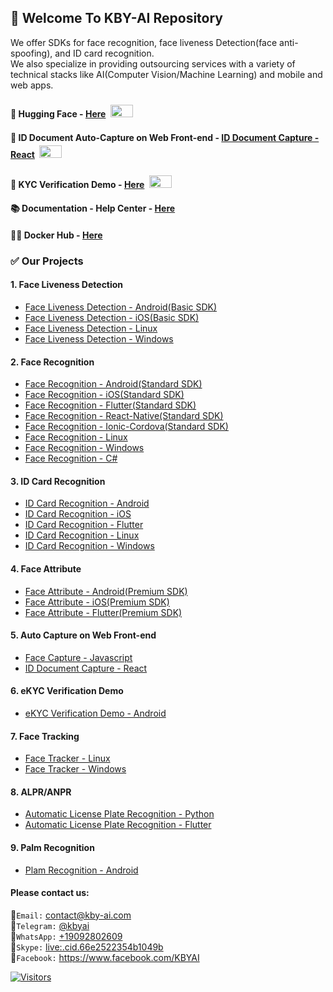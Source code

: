 ## 👋 Welcome To KBY-AI Repository
<!--

**Here are some ideas to get you started:**

🙋‍♀️ A short introduction - what is your organization all about?
🌈 Contribution guidelines - how can the community get involved?
👩‍💻 Useful resources - where can the community find your docs? Is there anything else the community should know?
🍿 Fun facts - what does your team eat for breakfast?
🧙 Remember, you can do mighty things with the power of [Markdown](https://docs.github.com/github/writing-on-github/getting-started-with-writing-and-formatting-on-github/basic-writing-and-formatting-syntax)
-->
We offer SDKs for face recognition, face liveness Detection(face anti-spoofing), and ID card recognition.<br/>
We also specialize in providing outsourcing services with a variety of technical stacks like AI(Computer Vision/Machine Learning) and mobile and web apps.</br>

#### 🤗 Hugging Face - [Here](https://huggingface.co/kby-ai) <span> <img src="https://github.com/kby-ai/.github/assets/125717930/bcf351c5-8b7a-496e-a8f9-c236eb8ad59e" style="margin: 4px; width: 36px; height: 20px"> <span/>
#### 🚀 ID Document Auto-Capture on Web Front-end - [ID Document Capture - React](https://github.com/kby-ai/ID-document-capture-React) <span> <img src="https://github.com/kby-ai/.github/assets/125717930/bcf351c5-8b7a-496e-a8f9-c236eb8ad59e" style="margin: 4px; width: 36px; height: 20px"> <span/>
#### 💼 KYC Verification Demo - [Here](https://github.com/kby-ai/KYC-Verification-Demo-Android) <span> <img src="https://github.com/kby-ai/.github/assets/125717930/bcf351c5-8b7a-496e-a8f9-c236eb8ad59e" style="margin: 4px; width: 36px; height: 20px"> <span/>
#### 📚 Documentation - Help Center - [Here](https://docs.kby-ai.com)
#### 🙋‍♀️ Docker Hub - [Here](https://hub.docker.com/u/kbyai)

### ✅ Our Projects
#### 1. Face Liveness Detection</br>
- [Face Liveness Detection - Android(Basic SDK)](https://github.com/kby-ai/FaceLivenessDetection-Android)</br>
- [Face Liveness Detection - iOS(Basic SDK)](https://github.com/kby-ai/FaceLivenessDetection-iOS)
- [Face Liveness Detection - Linux](https://github.com/kby-ai/FaceLivenessDetection-Docker)
- [Face Liveness Detection - Windows](https://github.com/kby-ai/FaceLivenessDetection-Windows)
#### 2. Face Recognition</br>
- [Face Recognition - Android(Standard SDK)](https://github.com/kby-ai/FaceRecognition-Android)
- [Face Recognition - iOS(Standard SDK)](https://github.com/kby-ai/FaceRecognition-iOS)
- [Face Recognition - Flutter(Standard SDK)](https://github.com/kby-ai/FaceRecognition-Flutter)
- [Face Recognition - React-Native(Standard SDK)](https://github.com/kby-ai/FaceRecognition-React-Native)
- [Face Recognition - Ionic-Cordova(Standard SDK)](https://github.com/kby-ai/FaceRececogniion-Ionic-Cordova)
- [Face Recognition - Linux](https://github.com/kby-ai/FaceRecognition-Docker)
- [Face Recognition - Windows](https://github.com/kby-ai/FaceRecognition-Windows)
- [Face Recognition - C#](https://github.com/kby-ai/FaceRecognition-CSharp-.NET)
#### 3. ID Card Recognition<br/>
- [ID Card Recognition - Android](https://github.com/kby-ai/IDCardRecognition-Android)
- [ID Card Recognition - iOS](https://github.com/kby-ai/IDCardRecognition-iOS)
- [ID Card Recognition - Flutter](https://github.com/kby-ai/IDCardRecognition-Flutter)
- [ID Card Recognition - Linux](https://github.com/kby-ai/IDCardRecognition-Docker)
- [ID Card Recognition - Windows](https://github.com/kby-ai/IDCardRecognition-Windows)
#### 4. Face Attribute<br/>
- [Face Attribute - Android(Premium SDK)](https://github.com/kby-ai/FaceAttribute-Android)
- [Face Attribute - iOS(Premium SDK)](https://github.com/kby-ai/FaceAttribute-iOS)
- [Face Attribute - Flutter(Premium SDK)](https://github.com/kby-ai/FaceAttribute-Flutter)
#### 5. Auto Capture on Web Front-end</br>
- [Face Capture - Javascript](https://github.com/kby-ai/facecapture-web)
- [ID Document Capture - React](https://github.com/kby-ai/ID-document-capture-React)
#### 6. eKYC Verification Demo<br/>
- [eKYC Verification Demo - Android](https://github.com/kby-ai/KYC-Verification-Demo-Android)
#### 7. Face Tracking<br/>
- [Face Tracker - Linux](https://github.com/kby-ai/Face-Tracker-Linux)
- [Face Tracker - Windows](https://github.com/kby-ai/Face-Tracker-Windows)
#### 8. ALPR/ANPR<br/>
- [Automatic License Plate Recognition - Python](https://github.com/kby-ai/Automatic-License-Plate-Recognition-Python)
- [Automatic License Plate Recognition - Flutter](https://github.com/kby-ai/Automatic-License-Plate-Recognition-Flutter)
#### 9. Palm Recognition<br/>
- [Plam Recognition - Android](https://github.com/kby-ai/PalmRecognition-Android)
  
#### Please contact us:
🧙`Email:` contact@kby-ai.com</br>
🧙`Telegram:` [@kbyai](https://t.me/kbyai)</br>
🧙`WhatsApp:` [+19092802609](https://wa.me/+19092802609)</br>
🧙`Skype:` [live:.cid.66e2522354b1049b](https://join.skype.com/invite/OffY2r1NUFev)</br>
🧙`Facebook:` https://www.facebook.com/KBYAI</br>

[![Visitors](https://api.visitorbadge.io/api/combined?path=https%3A%2F%2Fgithub.com%2Fkby-ai&countColor=%23263759)](https://visitorbadge.io/status?path=https%3A%2F%2Fgithub.com%2Fkby-ai)
